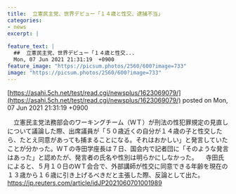 ```yaml
---
title:  立憲民主党、世界デビュー「１４歳と性交、逮捕不当」  
categories:
- news
excerpt: |
  
feature_text: |
  ##  立憲民主党、世界デビュー「１４歳と性交...
  Mon, 07 Jun 2021 21:31:19  +0900
feature_image: "https://picsum.photos/2560/600?image=733"
image: "https://picsum.photos/2560/600?image=733"
---
```


[https://asahi.5ch.net/test/read.cgi/newsplus/1623069079/](https://asahi.5ch.net/test/read.cgi/newsplus/1623069079/)
posted on Mon, 07 Jun 2021 21:31:19  +0900

<!--more-->

　立憲民主党法務部会のワーキングチーム（ＷＴ）が刑法の性犯罪規定の見直しについて議論した際、出席議員が「５０歳近くの自分が１４歳の子と性交したら、たとえ同意があっても捕まることになる。それはおかしい」と発言していたことが分かった。ＷＴの寺田学座長は７日、国会内で記者団に「そのような発言はあった」と認めたが、発言者の氏名や性別は明らかにしなかった。 　寺田氏によると、５月１０日のＷＴ会合で、外部講師が性交に同意できる年齢を現在の１３歳から１６歳に引き上げるべきだと主張した際、反論として出た。 https://jp.reuters.com/article/idJP2021060701001989
